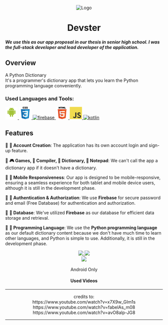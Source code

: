 <p align="center">
  <img src="https://github.com/tcker/Python-Dictionary-App/raw/main/Assets/dev_logo.png" alt="Logo" width="155" height="155">
</p>


<h1 align="center">Devster</h1>

<h5> 
We use this as our app proposal in our thesis in senior high school. I was the full-stack developer and lead developer of the application.
</h5>


<h2>Overview</h2>
<p> A Python Dictionary <br> It's a programmer's dictionary app that lets you learn the Python programming language conveniently.</p>


<h3 align="left">Used Languages and Tools:</h3>
<p align="left"> <a href="https://developer.android.com" target="_blank" rel="noreferrer"> <img src="https://raw.githubusercontent.com/devicons/devicon/master/icons/android/android-original-wordmark.svg" alt="android" width="40" height="40"/> </a> <a href="https://www.w3schools.com/css/" target="_blank" rel="noreferrer"> <img src="https://raw.githubusercontent.com/devicons/devicon/master/icons/css3/css3-original-wordmark.svg" alt="css3" width="40" height="40"/> </a> <a href="https://firebase.google.com/" target="_blank" rel="noreferrer"> <img src="https://www.vectorlogo.zone/logos/firebase/firebase-icon.svg" alt="firebase" width="40" height="40"/> </a> <a href="https://www.w3.org/html/" target="_blank" rel="noreferrer"> <img src="https://raw.githubusercontent.com/devicons/devicon/master/icons/html5/html5-original-wordmark.svg" alt="html5" width="40" height="40"/> </a> <a href="https://developer.mozilla.org/en-US/docs/Web/JavaScript" target="_blank" rel="noreferrer"> <img src="https://raw.githubusercontent.com/devicons/devicon/master/icons/javascript/javascript-original.svg" alt="javascript" width="40" height="40"/> </a> <a href="https://kotlinlang.org" target="_blank" rel="noreferrer"> <img src="https://www.vectorlogo.zone/logos/kotlinlang/kotlinlang-icon.svg" alt="kotlin" width="40" height="40"/> </a> </p>

## Features
📌 **👤 Account Creation**: The application has its own account login and sign-up feature.

📌 **🎮 Games, 💾 Compiler, 📖 Dictionary, 📝 Notepad**: We can't call the app a dictionary app if it doesn't have a dictionary.

📌 **📱 Mobile Responsiveness**: Our app is designed to be mobile-responsive, ensuring a seamless experience for both tablet and mobile device users, although it is still in the development phase.

📌 **🔑 Authentication & Authorization**: We use **Firebase** for secure password and email (Free Database) for authentication and authorization.

📌 **💽 Database**: We've utilized **Firebase** as our database for efficient data storage and retrieval.

📌 **🐍 Programming Language**: We use the **Python programming language** as our default dictionary content because we don't have much time to learn other languages, and Python is simple to use. Additionally, it is still in the development phase.
<div align="center">
  <a href="https://github.com/tcker/Python-Dictionary-App/raw/main/Preview/Devster.mp4" target="_blank">
    <img src="https://img.shields.io/badge/Download Previews-ffce6d.svg?style=for-the-badge&logo=google-cloud&logoColor=white" target="_blank" />
  </a>
  <a href="https://github.com/tcker/Python-Dictionary-App/raw/main/Preview/Main_1 (1).mp4" target="_blank">
    <img src="https://img.shields.io/badge/Download Previews-ec5a2d.svg?style=for-the-badge&logo=google-cloud&logoColor=white" target="_blank" />
  </a>
  <div>
    <a href="https://github.com/tcker/Python-Dictionary-App/raw/main/App/" target="_blank">
    <img src="https://img.shields.io/badge/Devster APK-030c29.svg?style=for-the-badge&logo=google-cloud&logoColor=white" target="_blank" />
  </a>
  <div align="center">
  <P> Android Only </P>


  
<h4> Used Videos </h4>

---

<p> credits to: <br> https://www.youtube.com/watch?v=x7X9w_GIm1s <br> https://www.youtube.com/watch?v=fabelAs_m08 <br> https://www.youtube.com/watch?v=avO8alp-JG8 </p>

---

